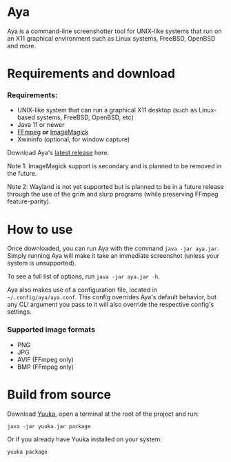 # Aya
Aya is a command-line screenshotter tool for UNIX-like systems that run on an X11 graphical environment such as Linux systems, FreeBSD, OpenBSD and more.

# Requirements and download

### Requirements:

- UNIX-like system that can run a graphical X11 desktop (such as Linux-based systems, FreeBSD, OpenBSD, etc)
- Java 11 or newer
- [FFmpeg](https://ffmpeg.org/) **or** [ImageMagick](https://imagemagick.org/)
- Xwininfo (optional, for window capture) 

Download Aya's [latest release](https://github.com/spacebanana420/aya/releases) here.

Note 1: ImageMagick support is secondary and is planned to be removed in the future.

Note 2: Wayland is not yet supported but is planned to be in a future release through the use of the grim and slurp programs (while preserving FFmpeg feature-parity).

# How to use

Once downloaded, you can run Aya with the command `java -jar aya.jar`. Simply running Aya will make it take an immediate screenshot (unless your system is unsupported).

To see a full list of options, run `java -jar aya.jar -h`.

Aya also makes use of a configuration file, located in `~/.config/aya/aya.conf`. This config overrides Aya's default behavior, but any CLI argument you pass to it will also override the respective config's settings.

### Supported image formats
* PNG
* JPG
* AVIF (FFmpeg only)
* BMP (FFmpeg only)

# Build from source

Download [Yuuka](https://github.com/spacebanana420/yuuka), open a terminal at the root of the project and run:
```
java -jar yuuka.jar package
```

Or if you already have Yuuka installed on your system:
```
yuuka package
```
